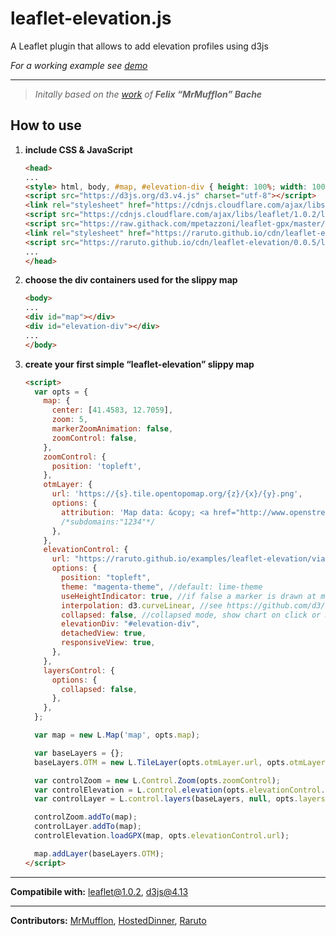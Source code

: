 # leaflet-elevation.js
A Leaflet plugin that allows to add elevation profiles using d3js

_For a working example see [demo](https://raruto.github.io/examples/leaflet-elevation/leaflet-elevation.html)_

---

> _Initally based on the [work](http://mrmufflon.github.io/Leaflet.Elevation/) of **Felix “MrMufflon” Bache**_

## How to use

1. **include CSS & JavaScript**
    ```html
    <head>
    ...
    <style> html, body, #map, #elevation-div { height: 100%; width: 100%; padding: 0; margin: 0; } #map { height: 75%; } #elevation-div {	height: 25%; font: 12px/1.5 "Helvetica Neue", Arial, Helvetica, sans-serif; } </style>
    <script src="https://d3js.org/d3.v4.js" charset="utf-8"></script>
    <link rel="stylesheet" href="https://cdnjs.cloudflare.com/ajax/libs/leaflet/1.0.2/leaflet.css" />
    <script src="https://cdnjs.cloudflare.com/ajax/libs/leaflet/1.0.2/leaflet-src.js"></script>
    <script src="https://raw.githack.com/mpetazzoni/leaflet-gpx/master/gpx.js"></script>
    <link rel="stylesheet" href="https://raruto.github.io/cdn/leaflet-elevation/0.0.5/leaflet-elevation.css" />
    <script src="https://raruto.github.io/cdn/leaflet-elevation/0.0.5/leaflet-elevation.js"></script>
    ...
    </head>
    ```
2. **choose the div containers used for the slippy map**
    ```html
    <body>
    ...
    <div id="map"></div>
    <div id="elevation-div"></div>
    ...
    </body>
    ```
3. **create your first simple “leaflet-elevation” slippy map**
    ```html
    <script>
      var opts = {
        map: {
          center: [41.4583, 12.7059],
          zoom: 5,
          markerZoomAnimation: false,
          zoomControl: false,
        },
        zoomControl: {
          position: 'topleft',
        },
        otmLayer: {
          url: 'https://{s}.tile.opentopomap.org/{z}/{x}/{y}.png',
          options: {
            attribution: 'Map data: &copy; <a href="http://www.openstreetmap.org/copyright">OpenStreetMap</a>, <a href="http://viewfinderpanoramas.org">SRTM</a> | Map style: &copy; <a href="https://opentopomap.org">OpenTopoMap</a> (<a href="https://creativecommons.org/licenses/by-sa/3.0/">CC-BY-SA</a>)',
            /*subdomains:"1234"*/
          },
        },
        elevationControl: {
          url: "https://raruto.github.io/examples/leaflet-elevation/via-emilia.gpx",
          options: {
            position: "topleft",
            theme: "magenta-theme", //default: lime-theme
            useHeightIndicator: true, //if false a marker is drawn at map position
            interpolation: d3.curveLinear, //see https://github.com/d3/d3/wiki/
            collapsed: false, //collapsed mode, show chart on click or mouseover
            elevationDiv: "#elevation-div",
            detachedView: true,
            responsiveView: true,
          },
        },
        layersControl: {
          options: {
            collapsed: false,
          },
        },
      };

      var map = new L.Map('map', opts.map);

      var baseLayers = {};
      baseLayers.OTM = new L.TileLayer(opts.otmLayer.url, opts.otmLayer.options);

      var controlZoom = new L.Control.Zoom(opts.zoomControl);
      var controlElevation = L.control.elevation(opts.elevationControl.options);
      var controlLayer = L.control.layers(baseLayers, null, opts.layersControl.options);

      controlZoom.addTo(map);
      controlLayer.addTo(map);
      controlElevation.loadGPX(map, opts.elevationControl.url);

      map.addLayer(baseLayers.OTM);
    </script>
    ```

---

**Compatibile with:** leaflet@1.0.2, d3js@4.13

---

**Contributors:** [MrMufflon](https://github.com/MrMufflon/Leaflet.Elevation), [HostedDinner](https://github.com/HostedDinner/Leaflet.Elevation), [Raruto](https://github.com/Raruto/leaflet-elevation)
